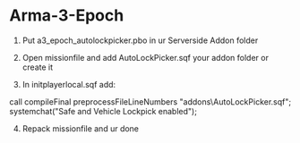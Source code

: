 # Arma-3-Epoch

1. Put a3_epoch_autolockpicker.pbo in ur Serverside Addon folder

2. Open missionfile and add AutoLockPicker.sqf your addon folder or create it
3. In initplayerlocal.sqf add:

call compileFinal preprocessFileLineNumbers "addons\AutoLockPicker.sqf";	systemchat("Safe and Vehicle Lockpick enabled");

4. Repack missionfile and ur done
